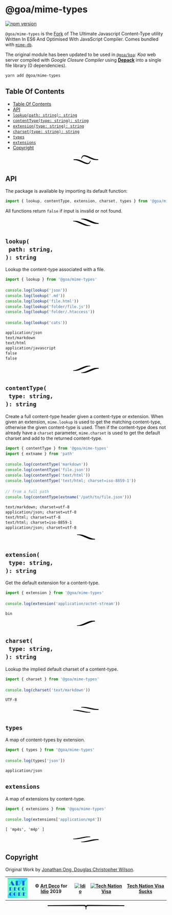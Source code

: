 # @goa/mime-types

[![npm version](https://badge.fury.io/js/%40goa%2Fmime-types.svg)](https://npmjs.org/package/@goa/mime-types)

`@goa/mime-types` is the [Fork](https://github.com/jshttp/mime-types) of The Ultimate Javascript Content-Type utility Written In ES6 And Optimised With JavaScript Compiler. Comes bundled with [`mime-db`](https://github.com/jshttp/mime-db).

The original module has been updated to be used in [`@goa/koa`](https://artdecocode.com/goa/): _Koa_ web server compiled with _Google Closure Compiler_ using [**Depack**](https://artdecocode.com/depack/) into a single file library (0 dependencies).

```sh
yarn add @goa/mime-types
```

## Table Of Contents

- [Table Of Contents](#table-of-contents)
- [API](#api)
- [`lookup(path: string): string`](#lookuppath-string-string)
- [`contentType(type: string): string`](#contenttypetype-string-string)
- [`extension(type: string): string`](#extensiontype-string-string)
- [`charset(type: string): string`](#charsettype-string-string)
- [`types`](#types)
- [`extensions`](#extensions)
- [Copyright](#copyright)

<p align="center"><a href="#table-of-contents"><img src=".documentary/section-breaks/0.svg?sanitize=true"></a></p>

## API

The package is available by importing its default function:

```js
import { lookup, contentType, extension, charset, types } from '@goa/mime-types'
```

All functions return `false` if input is invalid or not found.

<p align="center"><a href="#table-of-contents"><img src=".documentary/section-breaks/1.svg?sanitize=true"></a></p>

## `lookup(`<br/>&nbsp;&nbsp;`path: string,`<br/>`): string`

Lookup the content-type associated with a file.

```js
import { lookup } from '@goa/mime-types'

console.log(lookup('json'))
console.log(lookup('.md'))
console.log(lookup('file.html'))
console.log(lookup('folder/file.js'))
console.log(lookup('folder/.htaccess'))

console.log(lookup('cats'))
```
```
application/json
text/markdown
text/html
application/javascript
false
false
```

<p align="center"><a href="#table-of-contents"><img src=".documentary/section-breaks/2.svg?sanitize=true"></a></p>

## `contentType(`<br/>&nbsp;&nbsp;`type: string,`<br/>`): string`

Create a full content-type header given a content-type or extension. When given an extension, `mime.lookup` is used to get the matching content-type, otherwise the given content-type is used. Then if the content-type does not already have a `charset` parameter, `mime.charset` is used to get the default charset and add to the returned content-type.

```js
import { contentType } from '@goa/mime-types'
import { extname } from 'path'

console.log(contentType('markdown'))
console.log(contentType('file.json'))
console.log(contentType('text/html'))
console.log(contentType('text/html; charset=iso-8859-1'))

// from a full path
console.log(contentType(extname('/path/to/file.json')))
```
```
text/markdown; charset=utf-8
application/json; charset=utf-8
text/html; charset=utf-8
text/html; charset=iso-8859-1
application/json; charset=utf-8
```

<p align="center"><a href="#table-of-contents"><img src=".documentary/section-breaks/3.svg?sanitize=true"></a></p>

## `extension(`<br/>&nbsp;&nbsp;`type: string,`<br/>`): string`

Get the default extension for a content-type.

```js
import { extension } from '@goa/mime-types'

console.log(extension('application/octet-stream'))
```
```
bin
```

<p align="center"><a href="#table-of-contents"><img src=".documentary/section-breaks/4.svg?sanitize=true"></a></p>

## `charset(`<br/>&nbsp;&nbsp;`type: string,`<br/>`): string`

Lookup the implied default charset of a content-type.

```js
import { charset } from '@goa/mime-types'

console.log(charset('text/markdown'))
```
```
UTF-8
```

<p align="center"><a href="#table-of-contents"><img src=".documentary/section-breaks/5.svg?sanitize=true"></a></p>

## `types`

A map of content-types by extension.

```js
import { types } from '@goa/mime-types'

console.log(types['json'])
```
```
application/json
```

## `extensions`

A map of extensions by content-type.

```js
import { extensions } from '@goa/mime-types'

console.log(extensions['application/mp4'])
```
```
[ 'mp4s', 'm4p' ]
```

<p align="center"><a href="#table-of-contents"><img src=".documentary/section-breaks/6.svg?sanitize=true"></a></p>

## Copyright

Original Work by [Jonathan Ong, Douglas Christopher Wilson](https://github.com/jshttp/mime-types).

<table>
  <tr>
    <th>
      <a href="https://artd.eco">
        <img src="https://raw.githubusercontent.com/wrote/wrote/master/images/artdeco.png" alt="Art Deco" />
      </a>
    </th>
    <th>© <a href="https://artd.eco">Art Deco</a> for <a href="https://idio.cc">Idio</a> 2019</th>
    <th>
      <a href="https://idio.cc">
        <img src="https://avatars3.githubusercontent.com/u/40834161?s=100" width="100" alt="Idio" />
      </a>
    </th>
    <th>
      <a href="https://www.technation.sucks" title="Tech Nation Visa">
        <img src="https://raw.githubusercontent.com/artdecoweb/www.technation.sucks/master/anim.gif"
          alt="Tech Nation Visa" />
      </a>
    </th>
    <th><a href="https://www.technation.sucks">Tech Nation Visa Sucks</a></th>
  </tr>
</table>

<p align="center"><a href="#table-of-contents"><img src=".documentary/section-breaks/-1.svg?sanitize=true"></a></p>